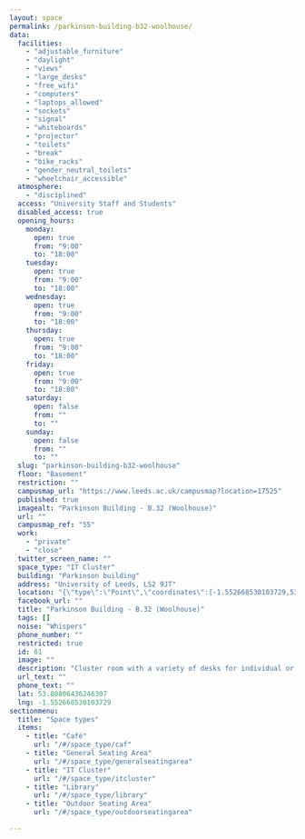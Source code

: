 ```yaml
---
layout: space
permalink: /parkinson-building-b32-woolhouse/
data:
  facilities:
    - "adjustable_furniture"
    - "daylight"
    - "views"
    - "large_desks"
    - "free_wifi"
    - "computers"
    - "laptops_allowed"
    - "sockets"
    - "signal"
    - "whiteboards"
    - "projector"
    - "toilets"
    - "break"
    - "bike_racks"
    - "gender_neutral_toilets"
    - "wheelchair_accessible"
  atmosphere:
    - "disciplined"
  access: "University Staff and Students"
  disabled_access: true
  opening_hours:
    monday:
      open: true
      from: "9:00"
      to: "18:00"
    tuesday:
      open: true
      from: "9:00"
      to: "18:00"
    wednesday:
      open: true
      from: "9:00"
      to: "18:00"
    thursday:
      open: true
      from: "9:00"
      to: "18:00"
    friday:
      open: true
      from: "9:00"
      to: "18:00"
    saturday:
      open: false
      from: ""
      to: ""
    sunday:
      open: false
      from: ""
      to: ""
  slug: "parkinson-building-b32-woolhouse"
  floor: "Basement"
  restriction: ""
  campusmap_url: "https://www.leeds.ac.uk/campusmap?location=17525"
  published: true
  imagealt: "Parkinson Building - B.32 (Woolhouse)"
  url: ""
  campusmap_ref: "55"
  work:
    - "private"
    - "close"
  twitter_screen_name: ""
  space_type: "IT Cluster"
  building: "Parkinson building"
  address: "University of Leeds, LS2 9JT"
  location: "{\"type\":\"Point\",\"coordinates\":[-1.552668530103729,53.80806436246307]}"
  facebook_url: ""
  title: "Parkinson Building - B.32 (Woolhouse)"
  tags: []
  noise: "Whispers"
  phone_number: ""
  restricted: true
  id: 61
  image: ""
  description: "Cluster room with a variety of desks for individual or group study - height adjustable desks available. 57 seat capacity. From Parkinson Court use the stairs at the opposite end from the Café and go down to the basement. Go through the doors under the display screen. The entrance to the cluster is on your left."
  url_text: ""
  phone_text: ""
  lat: 53.80806436246307
  lng: -1.552668530103729
sectionmenu:
  title: "Space types"
  items:
    - title: "Café"
      url: "/#/space_type/caf"
    - title: "General Seating Area"
      url: "/#/space_type/generalseatingarea"
    - title: "IT Cluster"
      url: "/#/space_type/itcluster"
    - title: "Library"
      url: "/#/space_type/library"
    - title: "Outdoor Seating Area"
      url: "/#/space_type/outdoorseatingarea"

---
```

